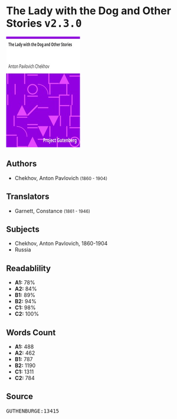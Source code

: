 # The Lady with the Dog and Other Stories <kbd>v2.3.0</kbd>

![](./cover.medium.jpg "")

## Authors


 - Chekhov, Anton Pavlovich <small>(1860 - 1904)</small>

## Translators


 - Garnett, Constance <small>(1861 - 1946)</small>

## Subjects


 - Chekhov, Anton Pavlovich, 1860-1904
 - Russia

## Readablility


 - **A1:** 78%
 - **A2:** 84%
 - **B1:** 89%
 - **B2:** 94%
 - **C1:** 98%
 - **C2:** 100%

## Words Count


 - **A1:** 488
 - **A2:** 462
 - **B1:** 787
 - **B2:** 1190
 - **C1:** 1311
 - **C2:** 784

## Source


<kbd>GUTHENBURGE:13415</kbd>
